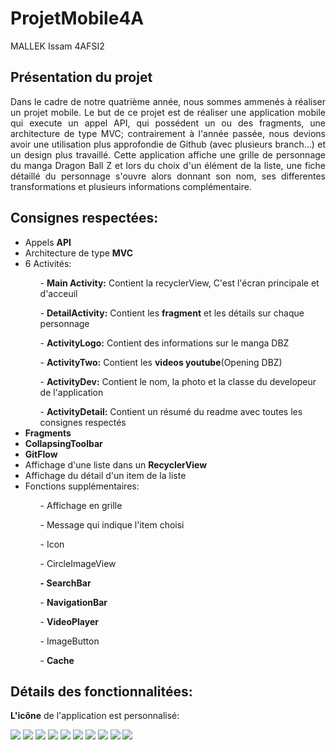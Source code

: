 # ProjetMobile4A

MALLEK Issam 4AFSI2

<H2>Présentation du projet</H2>
<div align="justify">
Dans le cadre de notre quatrième année, nous sommes ammenés à réaliser un projet mobile. Le but de ce projet est de réaliser une application mobile qui execute un appel API, qui possédent un ou des fragments, une architecture de type MVC; contrairement à l'année passée, nous devions avoir une utilisation plus approfondie de Github (avec plusieurs branch...) et un design plus travaillé.
Cette application affiche une grille de personnage du manga Dragon Ball Z et lors du choix d'un élément de la liste, une fiche détaillé du personnage s'ouvre alors donnant son nom, ses differentes transformations et plusieurs informations complémentaire.</div>

<H2>Consignes respectées:</H2>
<ul>
    <li>Appels <strong>API</strong></li>
    <li>Architecture de type <strong>MVC</strong></li>
    <li>6 Activités:</li> 
    <ol>- <strong>Main Activity:</strong> Contient la recyclerView, C'est l'écran principale et d'acceuil</ol>
            <ol>- <strong>DetailActivity:</strong> Contient les <strong>fragment</strong> et les détails sur chaque personnage</ol>
            <ol>- <strong>ActivityLogo:</strong> Contient des informations sur le manga DBZ</ol>
            <ol>- <strong>ActivityTwo:</strong> Contient les <strong>videos youtube</strong>(Opening DBZ)</ol>
            <ol>- <strong>ActivityDev:</strong> Contient le nom, la photo et la classe du developeur de l'application</ol>
            <ol>- <strong>ActivityDetail:</strong> Contient un résumé du readme avec toutes les consignes respectés</ol>
    <li><strong>Fragments</strong></li>
    <li><strong>CollapsingToolbar</strong></li>
    <li><strong>GitFlow</strong></li>
    <li>Affichage d'une liste dans un <strong>RecyclerView</strong></li>
    <li>Affichage du détail d'un item de la liste</li>
    <li>Fonctions supplémentaires:</li>
    <ol>- Affichage en grille</ol>
        <ol>- Message qui indique l'item choisi</ol>
        <ol>- Icon</ol>
        <ol>- CircleImageView</ol>
        <ol><strong>- SearchBar</strong></ol>
        <ol>- <strong>NavigationBar</strong></ol>
        <ol>- <strong>VideoPlayer</strong></ol>
        <ol>- ImageButton</ol>
            <ol>- <strong>Cache</strong></ol>
</ul>        
<H2>Détails des fonctionnalitées:</H2>


<strong>L'icône</strong> de l'application est personnalisé:

<img src=https://github.com/IssamMlk/ProjetMobile4A/blob/master/Images/icon.jpg>

<img src=https://github.com/IssamMlk/ProjetMobile4A/blob/master/Images/detail_goku1.jpg>
<img src=https://github.com/IssamMlk/ProjetMobile4A/blob/master/Images/detail_goku2.jpg>
<img src=https://github.com/IssamMlk/ProjetMobile4A/blob/master/Images/dev.jpg>
<img src=https://github.com/IssamMlk/ProjetMobile4A/blob/master/Images/gokupetit.jpg>
<img src=https://github.com/IssamMlk/ProjetMobile4A/blob/master/Images/main.jpg>
<img src=https://github.com/IssamMlk/ProjetMobile4A/blob/master/Images/menu_dev_detail.jpg>
<img src=https://github.com/IssamMlk/ProjetMobile4A/blob/master/Images/search.jpg>
<img src=https://github.com/IssamMlk/ProjetMobile4A/blob/master/Images/story.jpg>
<img src=https://github.com/IssamMlk/ProjetMobile4A/blob/master/Images/video.jpg>

   
        
    

